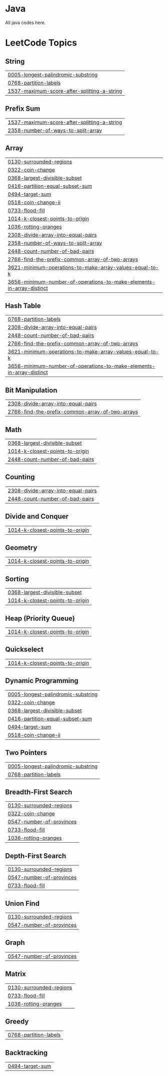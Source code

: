 # Java
All java codes here.

<!---LeetCode Topics Start-->
# LeetCode Topics
## String
|  |
| ------- |
| [0005-longest-palindromic-substring](https://github.com/Wilson0406/Java/tree/master/0005-longest-palindromic-substring) |
| [0768-partition-labels](https://github.com/Wilson0406/Java/tree/master/0768-partition-labels) |
| [1537-maximum-score-after-splitting-a-string](https://github.com/Wilson0406/Java/tree/master/1537-maximum-score-after-splitting-a-string) |
## Prefix Sum
|  |
| ------- |
| [1537-maximum-score-after-splitting-a-string](https://github.com/Wilson0406/Java/tree/master/1537-maximum-score-after-splitting-a-string) |
| [2358-number-of-ways-to-split-array](https://github.com/Wilson0406/Java/tree/master/2358-number-of-ways-to-split-array) |
## Array
|  |
| ------- |
| [0130-surrounded-regions](https://github.com/Wilson0406/Java/tree/master/0130-surrounded-regions) |
| [0322-coin-change](https://github.com/Wilson0406/Java/tree/master/0322-coin-change) |
| [0368-largest-divisible-subset](https://github.com/Wilson0406/Java/tree/master/0368-largest-divisible-subset) |
| [0416-partition-equal-subset-sum](https://github.com/Wilson0406/Java/tree/master/0416-partition-equal-subset-sum) |
| [0494-target-sum](https://github.com/Wilson0406/Java/tree/master/0494-target-sum) |
| [0518-coin-change-ii](https://github.com/Wilson0406/Java/tree/master/0518-coin-change-ii) |
| [0733-flood-fill](https://github.com/Wilson0406/Java/tree/master/0733-flood-fill) |
| [1014-k-closest-points-to-origin](https://github.com/Wilson0406/Java/tree/master/1014-k-closest-points-to-origin) |
| [1036-rotting-oranges](https://github.com/Wilson0406/Java/tree/master/1036-rotting-oranges) |
| [2308-divide-array-into-equal-pairs](https://github.com/Wilson0406/Java/tree/master/2308-divide-array-into-equal-pairs) |
| [2358-number-of-ways-to-split-array](https://github.com/Wilson0406/Java/tree/master/2358-number-of-ways-to-split-array) |
| [2448-count-number-of-bad-pairs](https://github.com/Wilson0406/Java/tree/master/2448-count-number-of-bad-pairs) |
| [2766-find-the-prefix-common-array-of-two-arrays](https://github.com/Wilson0406/Java/tree/master/2766-find-the-prefix-common-array-of-two-arrays) |
| [3621-minimum-operations-to-make-array-values-equal-to-k](https://github.com/Wilson0406/Java/tree/master/3621-minimum-operations-to-make-array-values-equal-to-k) |
| [3656-minimum-number-of-operations-to-make-elements-in-array-distinct](https://github.com/Wilson0406/Java/tree/master/3656-minimum-number-of-operations-to-make-elements-in-array-distinct) |
## Hash Table
|  |
| ------- |
| [0768-partition-labels](https://github.com/Wilson0406/Java/tree/master/0768-partition-labels) |
| [2308-divide-array-into-equal-pairs](https://github.com/Wilson0406/Java/tree/master/2308-divide-array-into-equal-pairs) |
| [2448-count-number-of-bad-pairs](https://github.com/Wilson0406/Java/tree/master/2448-count-number-of-bad-pairs) |
| [2766-find-the-prefix-common-array-of-two-arrays](https://github.com/Wilson0406/Java/tree/master/2766-find-the-prefix-common-array-of-two-arrays) |
| [3621-minimum-operations-to-make-array-values-equal-to-k](https://github.com/Wilson0406/Java/tree/master/3621-minimum-operations-to-make-array-values-equal-to-k) |
| [3656-minimum-number-of-operations-to-make-elements-in-array-distinct](https://github.com/Wilson0406/Java/tree/master/3656-minimum-number-of-operations-to-make-elements-in-array-distinct) |
## Bit Manipulation
|  |
| ------- |
| [2308-divide-array-into-equal-pairs](https://github.com/Wilson0406/Java/tree/master/2308-divide-array-into-equal-pairs) |
| [2766-find-the-prefix-common-array-of-two-arrays](https://github.com/Wilson0406/Java/tree/master/2766-find-the-prefix-common-array-of-two-arrays) |
## Math
|  |
| ------- |
| [0368-largest-divisible-subset](https://github.com/Wilson0406/Java/tree/master/0368-largest-divisible-subset) |
| [1014-k-closest-points-to-origin](https://github.com/Wilson0406/Java/tree/master/1014-k-closest-points-to-origin) |
| [2448-count-number-of-bad-pairs](https://github.com/Wilson0406/Java/tree/master/2448-count-number-of-bad-pairs) |
## Counting
|  |
| ------- |
| [2308-divide-array-into-equal-pairs](https://github.com/Wilson0406/Java/tree/master/2308-divide-array-into-equal-pairs) |
| [2448-count-number-of-bad-pairs](https://github.com/Wilson0406/Java/tree/master/2448-count-number-of-bad-pairs) |
## Divide and Conquer
|  |
| ------- |
| [1014-k-closest-points-to-origin](https://github.com/Wilson0406/Java/tree/master/1014-k-closest-points-to-origin) |
## Geometry
|  |
| ------- |
| [1014-k-closest-points-to-origin](https://github.com/Wilson0406/Java/tree/master/1014-k-closest-points-to-origin) |
## Sorting
|  |
| ------- |
| [0368-largest-divisible-subset](https://github.com/Wilson0406/Java/tree/master/0368-largest-divisible-subset) |
| [1014-k-closest-points-to-origin](https://github.com/Wilson0406/Java/tree/master/1014-k-closest-points-to-origin) |
## Heap (Priority Queue)
|  |
| ------- |
| [1014-k-closest-points-to-origin](https://github.com/Wilson0406/Java/tree/master/1014-k-closest-points-to-origin) |
## Quickselect
|  |
| ------- |
| [1014-k-closest-points-to-origin](https://github.com/Wilson0406/Java/tree/master/1014-k-closest-points-to-origin) |
## Dynamic Programming
|  |
| ------- |
| [0005-longest-palindromic-substring](https://github.com/Wilson0406/Java/tree/master/0005-longest-palindromic-substring) |
| [0322-coin-change](https://github.com/Wilson0406/Java/tree/master/0322-coin-change) |
| [0368-largest-divisible-subset](https://github.com/Wilson0406/Java/tree/master/0368-largest-divisible-subset) |
| [0416-partition-equal-subset-sum](https://github.com/Wilson0406/Java/tree/master/0416-partition-equal-subset-sum) |
| [0494-target-sum](https://github.com/Wilson0406/Java/tree/master/0494-target-sum) |
| [0518-coin-change-ii](https://github.com/Wilson0406/Java/tree/master/0518-coin-change-ii) |
## Two Pointers
|  |
| ------- |
| [0005-longest-palindromic-substring](https://github.com/Wilson0406/Java/tree/master/0005-longest-palindromic-substring) |
| [0768-partition-labels](https://github.com/Wilson0406/Java/tree/master/0768-partition-labels) |
## Breadth-First Search
|  |
| ------- |
| [0130-surrounded-regions](https://github.com/Wilson0406/Java/tree/master/0130-surrounded-regions) |
| [0322-coin-change](https://github.com/Wilson0406/Java/tree/master/0322-coin-change) |
| [0547-number-of-provinces](https://github.com/Wilson0406/Java/tree/master/0547-number-of-provinces) |
| [0733-flood-fill](https://github.com/Wilson0406/Java/tree/master/0733-flood-fill) |
| [1036-rotting-oranges](https://github.com/Wilson0406/Java/tree/master/1036-rotting-oranges) |
## Depth-First Search
|  |
| ------- |
| [0130-surrounded-regions](https://github.com/Wilson0406/Java/tree/master/0130-surrounded-regions) |
| [0547-number-of-provinces](https://github.com/Wilson0406/Java/tree/master/0547-number-of-provinces) |
| [0733-flood-fill](https://github.com/Wilson0406/Java/tree/master/0733-flood-fill) |
## Union Find
|  |
| ------- |
| [0130-surrounded-regions](https://github.com/Wilson0406/Java/tree/master/0130-surrounded-regions) |
| [0547-number-of-provinces](https://github.com/Wilson0406/Java/tree/master/0547-number-of-provinces) |
## Graph
|  |
| ------- |
| [0547-number-of-provinces](https://github.com/Wilson0406/Java/tree/master/0547-number-of-provinces) |
## Matrix
|  |
| ------- |
| [0130-surrounded-regions](https://github.com/Wilson0406/Java/tree/master/0130-surrounded-regions) |
| [0733-flood-fill](https://github.com/Wilson0406/Java/tree/master/0733-flood-fill) |
| [1036-rotting-oranges](https://github.com/Wilson0406/Java/tree/master/1036-rotting-oranges) |
## Greedy
|  |
| ------- |
| [0768-partition-labels](https://github.com/Wilson0406/Java/tree/master/0768-partition-labels) |
## Backtracking
|  |
| ------- |
| [0494-target-sum](https://github.com/Wilson0406/Java/tree/master/0494-target-sum) |
<!---LeetCode Topics End-->